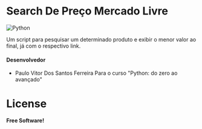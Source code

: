 # Search De Preço Mercado Livre

![Python](https://i.imgur.com/Ki5NPPp.png)


Um script para pesquisar um determinado produto e exibir o menor valor ao final, já com o respectivo link.


#### Desenvolvedor

- Paulo Vitor Dos Santos Ferreira
Para o curso "Python: do zero ao avançado"

# License
**Free Software!**

